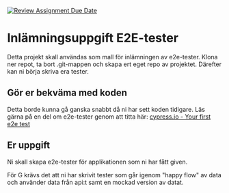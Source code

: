 [![Review Assignment Due Date](https://classroom.github.com/assets/deadline-readme-button-24ddc0f5d75046c5622901739e7c5dd533143b0c8e959d652212380cedb1ea36.svg)](https://classroom.github.com/a/fLFLN69b)
# Inlämningsuppgift E2E-tester

Detta projekt skall användas som mall för inlämningen av e2e-tester. Klona ner repot, ta bort .git-mappen och skapa ert eget repo av projektet. Därefter kan ni börja skriva era tester.

## Gör er bekväma med koden

Detta borde kunna gå ganska snabbt då ni har sett koden tidigare. Läs gärna på en del om e2e-tester genom att titta här: [cypress.io - Your first e2e test](https://docs.cypress.io/guides/end-to-end-testing/writing-your-first-end-to-end-test)

## Er uppgift

Ni skall skapa e2e-tester för applikationen som ni har fått given.

För G krävs det att ni har skrivit tester som går igenom "happy flow" av data och använder data från api:t samt en mockad version av datat. 
